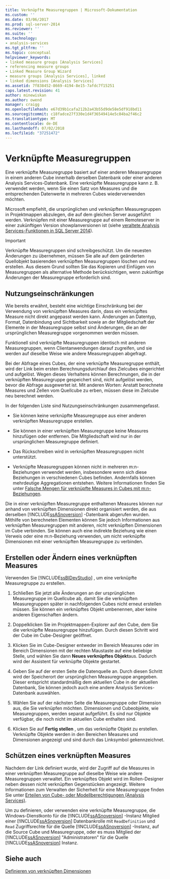 ```yaml
---
title: Verknüpfte Measuregruppen | Microsoft-Dokumentation
ms.custom: ''
ms.date: 03/06/2017
ms.prod: sql-server-2014
ms.reviewer: ''
ms.suite: ''
ms.technology:
- analysis-services
ms.tgt_pltfrm: ''
ms.topic: conceptual
helpviewer_keywords:
- linked measure groups [Analysis Services]
- referencing measure groups
- Linked Measure Group Wizard
- measure groups [Analysis Services], linked
- linked dimensions [Analysis Services]
ms.assetid: 7f838452-8669-4194-8e15-7afdc7f15251
caps.latest.revision: 41
author: minewiskan
ms.author: owend
manager: craigg
ms.openlocfilehash: e67d39b1cafa212b2a43b55d9de58e5df918bd11
ms.sourcegitcommit: c18fadce27f330e1d4f36549414e5c84ba2f46c2
ms.translationtype: MT
ms.contentlocale: de-DE
ms.lasthandoff: 07/02/2018
ms.locfileid: "37251472"
---
```

# <a name="linked-measure-groups"></a>Verknüpfte Measuregruppen
  Eine verknüpfte Measuregruppe basiert auf einer anderen Measuregruppe in einem anderen Cube innerhalb derselben Datenbank oder einer anderen Analysis Services-Datenbank. Eine verknüpfte Measuregruppe kann z. B. verwendet werden, wenn Sie einen Satz von Measures und die entsprechenden Datenwerte in mehreren Cubes wiederverwenden möchten.  
  
 Microsoft empfiehlt, die ursprünglichen und verknüpften Measuregruppen in Projektmappen abzulegen, die auf dem gleichen Server ausgeführt werden. Verknüpfen mit einer Measuregruppe auf einem Remoteserver in einer zukünftigen Version showplanversionen ist (siehe [veraltete Analysis Services-Funktionen in SQL Server 2014](../deprecated-analysis-services-features-in-sql-server-2014.md)).  
  
> [!IMPORTANT]  
>  Verknüpfte Measuregruppen sind schreibgeschützt. Um die neuesten Änderungen zu übernehmen, müssen Sie alle auf dem geänderten Quellobjekt basierenden verknüpften Measuregruppen löschen und neu erstellen. Aus diesem Grund sollten Sie das Kopieren und Einfügen von Measuregruppen als alternative Methode berücksichtigen, wenn zukünftige Änderungen der Measuregruppe erforderlich sind.  
  
## <a name="usage-limitations"></a>Nutzungseinschränkungen  
 Wie bereits erwähnt, besteht eine wichtige Einschränkung bei der Verwendung von verknüpften Measures darin, dass ein verknüpftes Measure nicht direkt angepasst werden kann. Änderungen an Datentyp, Format, Datenbindung und Sichtbarkeit sowie an der Mitgliedschaft der Elemente in der Measuregruppe selbst sind Änderungen, die an der ursprünglichen Measuregruppe vorgenommen werden müssen.  
  
 Funktionell sind verknüpfte Measuregruppen identisch mit anderen Measuregruppen, wenn Clientanwendungen darauf zugreifen, und sie werden auf dieselbe Weise wie andere Measuregruppen abgefragt.  
  
 Bei der Abfrage eines Cubes, der eine verknüpfte Measuregruppe enthält, wird der Link beim ersten Berechnungsdurchlauf des Zielcubes eingerichtet und aufgelöst. Wegen dieses Verhaltens können Berechnungen, die in der verknüpften Measuregruppe gespeichert sind, nicht aufgelöst werden, bevor die Abfrage ausgewertet ist. Mit anderen Worten: Anstatt berechnete Measures und Zellen vom Quellcube zu erben, müssen diese im Zielcube neu berechnet werden.  
  
 In der folgenden Liste sind Nutzungseinschränkungen zusammengefasst.  
  
-   Sie können keine verknüpfte Measuregruppe aus einer anderen verknüpften Measuregruppe erstellen.  
  
-   Sie können in einer verknüpften Measuregruppe keine Measures hinzufügen oder entfernen. Die Mitgliedschaft wird nur in der ursprünglichen Measuregruppe definiert.  
  
-   Das Rückschreiben wird in verknüpften Measuregruppen nicht unterstützt.  
  
-   Verknüpfte Measuregruppen können nicht in mehreren m:n-Beziehungen verwendet werden, insbesondere wenn sich diese Beziehungen in verschiedenen Cubes befinden. Andernfalls können mehrdeutige Aggregationen entstehen. Weitere Informationen finden Sie unter [Falsche Mengen für verknüpfte Measures in Cubes mit m:n-Beziehungen](http://social.technet.microsoft.com/wiki/contents/articles/22911.incorrect-amounts-for-linked-measures-in-cubes-containing-many-to-many-relationships-ssas-troubleshooting.aspx).  
  
 Die in einer verknüpften Measuregruppe enthaltenen Measures können nur anhand von verknüpften Dimensionen direkt organisiert werden, die aus derselben [!INCLUDE[ssASnoversion](../../includes/ssasnoversion-md.md)] -Datenbank abgerufen wurden. Mithilfe von berechneten Elementen können Sie jedoch Informationen aus verknüpften Measuregruppen mit anderen, nicht verknüpften Dimensionen im Cube verbinden. Sie können auch eine indirekte Beziehung wie einen Verweis oder eine m:n-Beziehung verwenden, um nicht verknüpfte Dimensionen mit einer verknüpften Measuregruppe zu verbinden.  
  
## <a name="create-or-modify-a-linked-measure"></a>Erstellen oder Ändern eines verknüpften Measures  
 Verwenden Sie [!INCLUDE[ssBIDevStudio](../../includes/ssbidevstudio-md.md)] , um eine verknüpfte Measuregruppe zu erstellen.  
  
1.  Schließen Sie jetzt alle Änderungen an der ursprünglichen Measuregruppe im Quellcube ab, damit Sie die verknüpften Measuregruppen später in nachfolgenden Cubes nicht erneut erstellen müssen. Sie können ein verknüpftes Objekt umbenennen, aber keine anderen Eigenschaften ändern.  
  
2.  Doppelklicken Sie im Projektmappen-Explorer auf den Cube, dem Sie die verknüpfte Measuregruppe hinzufügen. Durch diesen Schritt wird der Cube im Cube-Designer geöffnet.  
  
3.  Klicken Sie im Cube-Designer entweder im Bereich Measures oder im Bereich Dimensionen mit der rechten Maustaste auf eine beliebige Stelle, und wählen Sie dann **Neues verknüpftes Objekt**aus. Dadurch wird der Assistent für verknüpfte Objekte gestartet.  
  
4.  Geben Sie auf der ersten Seite die Datenquelle an. Durch diesen Schritt wird der Speicherort der ursprünglichen Measuregruppe angegeben. Dieser entspricht standardmäßig dem aktuellen Cube in der aktuellen Datenbank, Sie können jedoch auch eine andere Analysis Services-Datenbank auswählen.  
  
5.  Wählen Sie auf der nächsten Seite die Measuregruppe oder Dimension aus, die Sie verknüpfen möchten. Dimensionen und Cubeobjekte, wie Measuregruppen, werden separat aufgeführt. Es sind nur Objekte verfügbar, die noch nicht im aktuellen Cube enthalten sind.  
  
6.  Klicken Sie auf **Fertig stellen** , um das verknüpfte Objekt zu erstellen. Verknüpfte Objekte werden in den Bereichen Measures und Dimensionen angezeigt und sind durch das Linksymbol gekennzeichnet.  
  
## <a name="secure-a-linked-measure"></a>Schützen eines verknüpften Measures  
 Nachdem der Link definiert wurde, wird der Zugriff auf die Measures in einer verknüpften Measuregruppe auf dieselbe Weise wie andere Measuregruppen verwaltet. Ein verknüpftes Objekt wird im Rollen-Designer neben dessen nicht verknüpften Gegenstücken angezeigt. Weitere Informationen zum Verwalten der Sicherheit für eine Measuregruppe finden Sie unter [Erteilen von Cube- oder Modellberechtigungen &#40;Analysis Services&#41;](grant-cube-or-model-permissions-analysis-services.md).  
  
 Um zu definieren, oder verwenden eine verknüpfte Measuregruppe, die Windows-Dienstkonto für die [!INCLUDE[ssASnoversion](../../includes/ssasnoversion-md.md)] -Instanz Mitglied einer [!INCLUDE[ssASnoversion](../../includes/ssasnoversion-md.md)] Datenbankrolle mit `ReadDefinition` und `Read` Zugriffsrechte für die Quelle [!INCLUDE[ssASnoversion](../../includes/ssasnoversion-md.md)] -Instanz, auf die Source Cube und Measuregruppe, oder es muss Mitglied der [!INCLUDE[ssASnoversion](../../includes/ssasnoversion-md.md)] "Administratoren" für die Quelle [!INCLUDE[ssASnoversion](../../includes/ssasnoversion-md.md)] Instanz.  
  
## <a name="see-also"></a>Siehe auch  
 [Definieren von verknüpften Dimensionen](define-linked-dimensions.md)  
  
  
